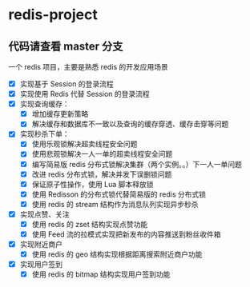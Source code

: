 # redis-project
## 代码请查看 master 分支
一个 redis 项目，主要是熟悉 redis 的开发应用场景

- [x] 实现基于 Session 的登录流程  
- [x] 实现使用 Redis 代替 Session 的登录流程  
- [x] 实现查询缓存：  
    - [x] 增加缓存更新策略  
    - [x] 解决缓存和数据库不一致以及查询的缓存穿透、缓存击穿等问题  
- [x] 实现秒杀下单：  
    - [x] 使用乐观锁解决超卖线程安全问题
    - [x] 使用悲观锁解决一人一单的超卖线程安全问题
    - [x] 编写简易版 redis 分布式锁解决集群（两个实例。。）下一人一单问题
    - [x] 改进 redis 分布式锁，解决并发下误删锁问题
    - [x] 保证原子性操作，使用 Lua 脚本释放锁
    - [x] 使用 Redisson 的分布式锁代替简易版的 redis 分布式锁
    - [x] 使用 redis 的 stream 结构作为消息队列实现异步秒杀
- [x] 实现点赞、关注
    - [x] 使用 redis 的 zset 结构实现点赞功能
    - [x] 使用 Feed 流的拉模式实现把新发布的内容推送到粉丝收件箱
- [x] 实现附近商户
    - [x] 使用 redis 的 geo 结构实现根据距离搜索附近商户功能
- [x] 实现用户签到
    - [x] 使用 redis 的 bitmap 结构实现用户签到功能

